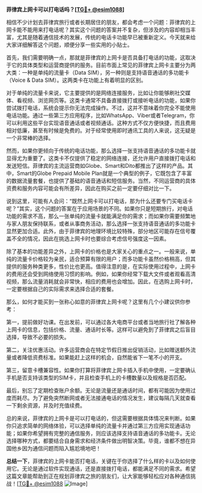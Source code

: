 **菲律宾上网卡可以打电话吗？[[TG💪+ @esim1088](https://t.me/s/esim1088)]**

相信不少计划去菲律宾旅行或者长期居住的朋友，都会考虑一个问题：菲律宾的上网卡能不能用来打电话呢？其实这个问题的答案并不复杂，但涉及的内容却相当丰富，尤其是随着通信技术的发展，传统的电话卡功能早已被重新定义。今天就来给大家详细解答这个问题，顺便分享一些实用的小贴士。

首先，我们需要明确一点，那就是菲律宾的上网卡是否具备打电话的功能，这取决于它的具体类型和运营商提供的服务。目前市面上常见的菲律宾上网卡主要分为两大类：一种是单纯的流量卡（Data SIM），另一种则是支持语音通话的多功能卡（Voice & Data SIM）。这两类卡在功能上有着明显的区别。

对于单纯的流量卡来说，它主要提供的是网络连接服务，比如让你能够刷社交媒体、看视频、浏览网页等。这类卡通常不具备直接拨打或接听电话的功能，如果你尝试拨打电话，系统会提示你无法完成操作。不过，这并不意味着你完全不能使用电话功能。通过一些第三方应用程序，比如WhatsApp、Viber或者Telegram，你可以利用这些平台实现语音通话或者视频通话。这种方式不仅方便快捷，而且费用相对低廉，甚至有时候是免费的。对于经常使用即时通讯工具的人来说，这无疑是一个非常棒的选择。

然而，如果你更倾向于传统的电话功能，那么选择一张支持语音通话的多功能卡就显得尤为重要了。这类卡不仅提供了稳定的网络连接，还允许用户直接拨打电话和发送短信。菲律宾的主流运营商如Globe、Smart和Dito都推出了这样的产品。其中，Smart的Globe Prepaid Mobile Plan就是一个典型的例子，它既包含了丰富的数据流量套餐，也提供了基础的语音通话和短信服务。当然，不同运营商的具体资费和服务内容可能会有所差异，因此在购买之前一定要仔细对比一下。

说到这里，可能有人会问：“既然上网卡可以打电话，那为什么还要专门买电话卡呢？”其实，这个问题的答案在于应用场景的不同。如果你只是短期旅行，对电话功能的需求不高，那么一张单纯的流量卡就能满足你的需求；而如果你需要频繁地与家人朋友保持联系，或者从事商务活动，那么选择一张支持语音通话的多功能卡显然更加合适。此外，由于菲律宾的地理环境比较特殊，部分地区可能存在信号覆盖不全的情况，因此在挑选上网卡时也要综合考虑信号强度这一因素。

除了基本的功能差异之外，上网卡的价格也是大家关心的重点之一。一般来说，单纯的流量卡价格较为亲民，适合预算有限的用户；而多功能卡虽然价格稍高，但其提供的服务种类更多，性价比也更高。值得注意的是，在实际使用过程中，上网卡的费用还会受到网络使用习惯的影响。例如，如果你经常下载大文件或者观看高清视频，那么流量消耗就会非常快，相应的费用也会增加。因此，在选购上网卡时，一定要根据自己的实际需求来选择合适的套餐。

那么，如何才能买到一张称心如意的菲律宾上网卡呢？这里有几个小建议供你参考：

第一，提前做好功课。在出发前，可以通过各大电商平台或者当地旅行社了解各种上网卡的信息，包括价格、流量、通话时长等。这样可以避免到了菲律宾之后盲目选择，导致不必要的损失。

第二，关注优惠活动。许多运营商会在特定节假日推出促销活动，比如赠送额外流量或者降低资费标准。如果能赶上这样的机会，自然能省下一笔不小的开支。

第三，留意卡槽兼容性。如果你打算将菲律宾上网卡插入手机中使用，一定要确认手机是否支持该类型的SIM卡，并且检查手机上的卡槽数量以及规格是否匹配。

最后，别忘了定期检查账户余额。无论是流量还是通话时间，都有可能因为使用过度而耗尽。为了避免突然断网或者无法接通电话的情况发生，建议每隔几天就查看一下剩余资源，并及时充值续费。

总的来说，菲律宾的上网卡是可以打电话的，但这需要根据具体情况来判断。如果你只追求简单的网络体验，可以选择单纯的流量卡并通过第三方应用实现通话功能；如果你希望拥有完整的通信服务，则应该选择支持语音通话的多功能卡。无论选择哪种方式，都要结合自身需求和经济条件做出明智决策。毕竟，谁都不想在异国他乡因为通信问题而陷入尴尬境地吧！

**总结一下**，菲律宾的上网卡能否打电话，关键在于你选择了什么样的卡以及如何使用它。无论是通过软件实现通话，还是直接拨打电话，都能满足不同的需求。希望这篇文章能帮助到正在规划菲律宾之旅的朋友们，让大家能够轻松应对各种通信挑战！[[TG💪+ @esim1088](https://t.me/s/esim1088) ![Image](https://i.postimg.cc/4NQfJmqS/Snipaste-2025-05-13-00-14-12.png)]